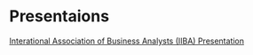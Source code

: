 # Presentaions

[Interational Association of Business Analysts (IIBA) Presentation](https://github.com/brenzens/brenzens/files/7450425/IIBA.Presentation.pdf)
